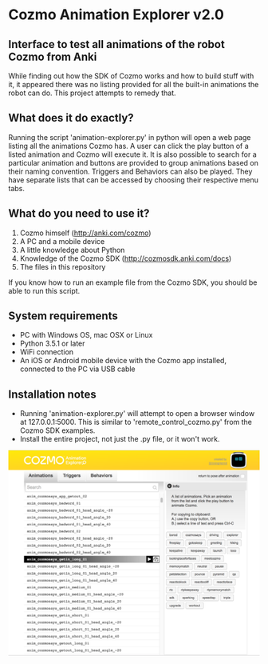 # Cozmo Animation Explorer v2.0
Interface to test all animations of the robot Cozmo from Anki
---
While finding out how the SDK of Cozmo works and how to build stuff with it, it appeared there was no listing provided for all the built-in animations the robot can do. This project attempts to remedy that.  

What does it do exactly?
-
Running the script 'animation-explorer.py' in python will open a web page listing all the animations Cozmo has. A user can click the play button of a listed animation and Cozmo will execute it. It is also possible to search for a particular animation and buttons are provided to group animations based on their naming convention. Triggers and Behaviors can also be played. They have separate lists that can be accessed by choosing their respective menu tabs. 

What do you need to use it?
-
1. Cozmo himself (http://anki.com/cozmo)
2. A PC and a mobile device
3. A little knowledge about Python
4. Knowledge of the Cozmo SDK (http://cozmosdk.anki.com/docs)
5. The files in this repository

If you know how to run an example file from the Cozmo SDK, you should be able to run this script. 

System requirements
-
- PC with Windows OS, mac OSX or Linux
- Python 3.5.1 or later
- WiFi connection
- An iOS or Android mobile device with the Cozmo app installed, connected to the PC via USB cable

Installation notes
-
- Running 'animation-explorer.py' will attempt to open a browser window at 127.0.0.1:5000. This is similar to  'remote_control_cozmo.py' from the Cozmo SDK examples.
- Install the entire project, not just the .py file, or it won't work.


![Cozmo-Animation-Explorer](static/img/application-screenshot-v2.0.png)
